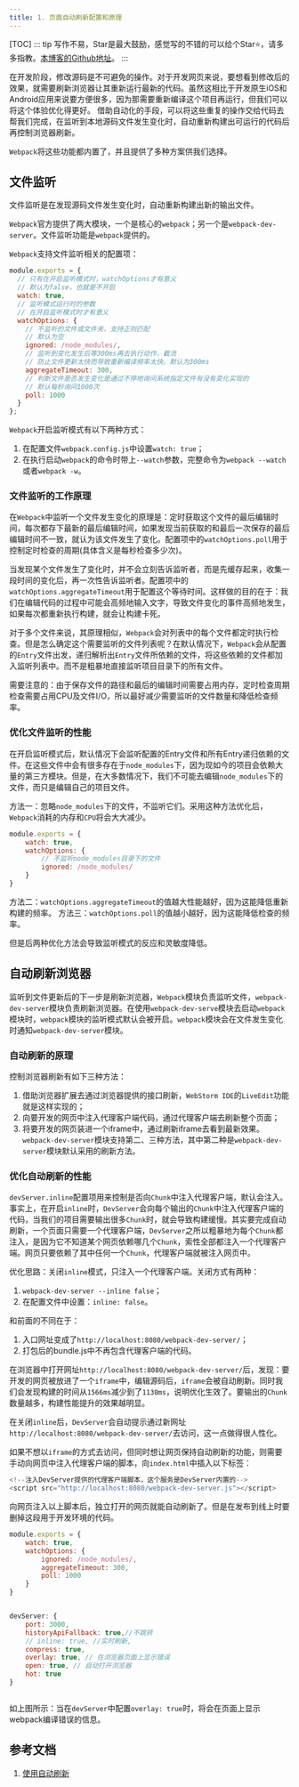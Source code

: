 ```yaml
---
title: 1. 页面自动刷新配置和原理
---
```

[TOC]
::: tip
写作不易，Star是最大鼓励，感觉写的不错的可以给个Star⭐，请多多指教。[本博客的Github地址](https://github.com/liujie2019/VuePress-Blog)。
:::

在开发阶段，修改源码是不可避免的操作。对于开发网页来说，要想看到修改后的效果，就需要刷新浏览器让其重新运行最新的代码。虽然这相比于开发原生iOS和Android应用来说要方便很多，因为那需要重新编译这个项目再运行，但我们可以将这个体验优化得更好。 借助自动化的手段，可以将这些重复的操作交给代码去帮我们完成，在监听到本地源码文件发生变化时，自动重新构建出可运行的代码后再控制浏览器刷新。

`Webpack`将这些功能都内置了，并且提供了多种方案供我们选择。
## 文件监听
文件监听是在发现源码文件发生变化时，自动重新构建出新的输出文件。

`Webpack`官方提供了两大模块，一个是核心的`webpack`；另一个是`webpack-dev-server`。文件监听功能是`webpack`提供的。

`Webpack`支持文件监听相关的配置项：
```js
module.exports = {
  // 只有在开启监听模式时，watchOptions才有意义
  // 默认为false，也就是不开启
  watch: true,
  // 监听模式运行时的参数
  // 在开启监听模式时才有意义
  watchOptions: {
    // 不监听的文件或文件夹，支持正则匹配
    // 默认为空
    ignored: /node_modules/,
    // 监听到变化发生后等300ms再去执行动作，截流
    // 防止文件更新太快而导致重新编译频率太快。默认为300ms
    aggregateTimeout: 300,
    // 判断文件是否发生变化是通过不停地询问系统指定文件有没有变化实现的
    // 默认每秒询问1000次
    poll: 1000
  }
};
```
`Webpack`开启监听模式有以下两种方式：

1. 在配置文件`webpack.config.js`中设置`watch: true`；
2. 在执行启动`webpack`的命令时带上`--watch`参数，完整命令为`webpack --watch`或者`webpack -w`。
### 文件监听的工作原理
在`Webpack`中监听一个文件发生变化的原理是：定时获取这个文件的最后编辑时间，每次都存下最新的最后编辑时间，如果发现当前获取的和最后一次保存的最后编辑时间不一致，就认为该文件发生了变化。配置项中的`watchOptions.poll`用于控制定时检查的周期(具体含义是每秒检查多少次)。

当发现某个文件发生了变化时，并不会立刻告诉监听者，而是先缓存起来，收集一段时间的变化后，再一次性告诉监听者。配置项中的`watchOptions.aggregateTimeout`用于配置这个等待时间。这样做的目的在于：我们在编辑代码的过程中可能会高频地输入文字，导致文件变化的事件高频地发生，如果每次都重新执行构建，就会让构建卡死。

对于多个文件来说，其原理相似，`Webpack`会对列表中的每个文件都定时执行检查。但是怎么确定这个需要监听的文件列表呢？在默认情况下，`Webpack`会从配置的`Entry`文件出发，递归解析出`Entry`文件所依赖的文件，将这些依赖的文件都加入监听列表中。而不是粗暴地直接监听项目目录下的所有文件。

需要注意的：由于保存文件的路径和最后的编辑时间需要占用内存，定时检查周期检查需要占用CPU及文件I/O，所以最好减少需要监听的文件数量和降低检查频率。

### 优化文件监听的性能
在开启监听模式后，默认情况下会监听配置的Entry文件和所有Entry递归依赖的文件。在这些文件中会有很多存在于`node_modules`下，因为现如今的项目会依赖大量的第三方模块。但是，在大多数情况下，我们不可能去编辑`node_modules`下的文件，而只是编辑自己的项目文件。

方法一：忽略`node_modules`下的文件，不监听它们。采用这种方法优化后，`Webpack`消耗的内存和`CPU`将会大大减少。
```js
module.exports = {
    watch: true,
    watchOptions: {
        // 不监听node_modules目录下的文件
        ignored: /node_modules/
    }
}
```
方法二：`watchOptions.aggregateTimeout`的值越大性能越好，因为这能降低重新构建的频率。
方法三：`watchOptions.poll`的值越小越好，因为这能降低检查的频率。

但是后两种优化方法会导致监听模式的反应和灵敏度降低。

## 自动刷新浏览器
监听到文件更新后的下一步是刷新浏览器，`Webpack`模块负责监听文件，`webpack-dev-server`模块负责刷新浏览器。在使用`webpack-dev-serve`模块去启动`webpack`模块时，`webpack`模块的监听模式默认会被开启。`webpack`模块会在文件发生变化时通知`webpack-dev-server`模块。
### 自动刷新的原理
控制浏览器刷新有如下三种方法：

1. 借助浏览器扩展去通过浏览器提供的接口刷新，`WebStorm IDE`的`LiveEdit`功能就是这样实现的；
2. 向要开发的网页中注入代理客户端代码，通过代理客户端去刷新整个页面；
3. 将要开发的网页装进一个iframe中，通过刷新iframe去看到最新效果。
`webpack-dev-server`模块支持第二、三种方法，其中第二种是`webpack-dev-server`模块默认采用的刷新方法。

### 优化自动刷新的性能
`devServer.inline`配置项用来控制是否向`Chunk`中注入代理客户端，默认会注入。事实上，在开启`inline`时，`DevServer`会向每个输出的`Chunk`中注入代理客户端的代码，当我们的项目需要输出很多`Chunk`时，就会导致构建缓慢。其实要完成自动刷新，一个页面只需要一个代理客户端，`DevServer`之所以粗暴地为每个`Chunk`都注入，是因为它不知道某个网页依赖哪几个`Chunk`，索性全部都注入一个代理客户端。网页只要依赖了其中任何一个`Chunk`，代理客户端就被注入网页中。

优化思路：关闭`inline`模式，只注入一个代理客户端。关闭方式有两种：

1. `webpack-dev-server --inline false`；
2. 在配置文件中设置：`inline: false`。

和前面的不同在于：

1. 入口网址变成了`http://localhost:8080/webpack-dev-server/`；
2. 打包后的bundle.js中不再包含代理客户端的代码。

在浏览器中打开网址`http://localhost:8080/webpack-dev-server/`后，发现：要开发的网页被放进了一个`iframe`中，编辑源码后，`iframe`会被自动刷新。同时我们会发现构建的时间从`1566ms`减少到了`1130ms`，说明优化生效了。要输出的`Chunk`数量越多，构建性能提升的效果越明显。

在关闭`inline`后，`DevServer`会自动提示通过新网址`http://localhost:8080/webpack-dev-server/`去访问，这一点做得很人性化。

如果不想以`iframe`的方式去访问，但同时想让网页保持自动刷新的功能，则需要手动向网页中注入代理客户端的脚本，向`index.html`中插入以下标签：

```js
<!--注入DevServer提供的代理客户端脚本，这个服务是DevServer内置的-->
<script src="http://localhost:8080/webpack-dev-server.js"></script>
```
向网页注入以上脚本后，独立打开的网页就能自动刷新了。但是在发布到线上时要删掉这段用于开发环境的代码。

```js
module.exports = {
    watch: true,
    watchOptions: {
        ignored: /node_modules/,
        aggregateTimeout: 300,
        poll: 1000
    }
}
```
<img :src="$withBase('/webpack/fresh.png')" alt="">

```js
devServer: {
    port: 3000,
    historyApiFallback: true,//不跳转
    // inline: true, //实时刷新,
    compress: true,
    overlay: true, // 在浏览器页面上显示错误
    open: true, // 自动打开浏览器
    hot: true
}
```
<img :src="$withBase('/webpack/fresh2.png')" alt="">

如上图所示：当在`devServer`中配置`overlay: true`时，将会在页面上显示webpack编译错误的信息。

## 参考文档
1. [使用自动刷新](https://whjin.github.io/full-stack-development/posts/%E6%B7%B1%E5%85%A5%E6%B5%85%E5%87%BA%20Webpack/%E4%BD%BF%E7%94%A8%E8%87%AA%E5%8A%A8%E5%88%B7%E6%96%B0.html)
